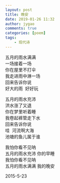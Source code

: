 ```yaml
---
layout: post
title: 晚安
date: 2019-01-26 11:32
author: jygao
comments: true
categories: [poem]
tags:
    - 现代诗
---
```

<!-- wp:paragraph -->
<p>















五月的雨水满满<br>
一场接着一场<br>
你在屋里不打伞<br>
我走进雨中淋一场<br>
回来告诉你说<br>
好大的雨&nbsp; 好好玩



</p>
<!-- /wp:paragraph -->

<!-- wp:paragraph -->
<p>















五月的雨水充沛<br>
洪水涨了又退<br>
你在梦里听着睡<br>
我卷起裤管走下水<br>
回来告诉你说 <br>
哇&nbsp; 河流啊大海 <br>
池塘的鱼儿属于谁



</p>
<!-- /wp:paragraph -->

<!-- wp:paragraph -->
<p>















我怕你看不见呐<br>
五月的雨水充沛 你的早睡<br>
我怕你看不见呐<br>
五月的雨水满满 我的晚安



</p>
<!-- /wp:paragraph -->

<!-- wp:paragraph -->
<p>















2015-5-23



</p>
<!-- /wp:paragraph -->
